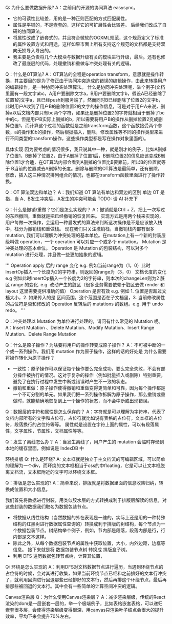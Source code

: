Q:  为什么要做数据升级?
A：之前用的开源的协同算法 easysync。
- 它的可读性比较差，用的是一种正则匹配的方式匹配属性。
- 属性是平铺的，不是嵌套的，这样它的可扩展性会比较差。
后续我们改成了自研的协同算法。
- 将属性改成了嵌套式的，并且符合微软的OOXML规范，这个规范定义了标准的属性设置方式和用途，这样如果市面上所有支持这个规范的文档都是支持双向无损导入导出的。
- 我主要是负责将几个大模块与数据升级有关的模块进行升级，最后。还有也修改了最底层的代码，处理撤销和重做与冲突处理有关的逻辑。


Q：什么是OT算法?
A：OT算法的全程是operation transform，意思就是操作转换，其主要目的是为了修正由于协同冲突造成的错误的编辑操作，由此来转换用户的编辑操作，是一种协同冲突处理算法。
什么是协同冲突处理呢，举个例子(文档里面有一段文字abc，A用户要删除文字a，B用户要删除文字b，假设A已经删除了位置1的文字a，且已经push到服务端了，然而同时B已经删除了位置2的文字b，此时用户A收到了用户B的删除位置2的文字的操作信息，可是对于用户A来说，删掉a以后文档内部只有bc两个字符，如果还是删掉位置2的字符就相当于删掉了bc中的c，但是用户B实际上删掉的b，所以需要将用户B的操作从删掉位置2变成删掉位置1，而计算这个过程的函数就是之前transform函数，这个函数接受两个参数，a的操作和b的操作，然后根据插入，删除，修改属性等不同的操作类型来进行不同类型的transform操作，这些操作类型都是写在操作对象里面的)。

具体实现
因为要考虑的情况很多，我只说其中一种，就是刚才的例子，比如A删掉了位置1，B删掉了位置2，由于A删掉了位置1后，B删除位置2的信息应该变成B删除位置1才合适，在OT算法内部会看到A删掉的位置比B要靠前，所以B的位置就等于 B当前的位置减去A删掉的长度。删除与删除的OT算法是最简单，还有删除，修改，插入这三种情况排列组合的情况，也都在transform函数里面进行了操作转换。


Q：OT 算法双边和单边？
A：我们知道 OT 算法有单边和双边的区别
单边 OT 是指，当 A、B发生冲突后，A发生的冲突可能会 TODO: 请 AI 补充下

Q：什么是撤销/重做？它们是怎么实现的？
A：撤销就是Ctrl + Z，把上一次写过的东西撤回，重做就是把已经撤销的恢复回来。
实现方式是用两个栈来实现的，用户每做一次操作，会运用一种启发式的算法来判断这次操作是不是应该放入栈中，栈分为撤销栈和重做栈。
现在我们只关注撤销栈，当撤销栈内部有很多 mutation, 我们可以理解为冲突处理的基本单位。在mutation上有一个新的封装层级叫做 operation，一个 operation 可以对应一个或多个 mutation。
Mutation 是冲突处理的基本单位。
Operation 是 Mutation 的包装结构，可以对多个 mutation 进行处理，并且做一些更加抽象的逻辑。

'''
Operation apply 后的 range 变化 e.g. 例如当前range为（1，0）此时InsertOp插入一个长度为2的字符串，则返回的range为（3，0）
文档长度的变化 e.g 例如此时InsertOp插入一个长度为2的字符串，则本次的changeLen则为2
脏区 range 的变化. e.g. 改动产生的脏区（很多业务需要依赖于脏区去做 render 和 layout 这里需要提供准确的值）
Operation 是否有效 e.g. 例如 1. 位置是否超过文档大小，2. 如果传入的是 区间范围，这个范围是否在子文档里，3. 当前修改属性的占位符是否和修改的
Operation 反转后的 mutations 的数组。e.g. 用于 undo redo。
'''

Q：冲突处理以 Mutation 为单位进行处理的，请问有什么常见的 Mutation 呢。
A：Insert Mutation 、Delete Mutation、Modify Mutation、Insert Range Mutation、Delete Range Mutation

Q：什么是原子操作？为啥要将用户的操作转变成原子操作？
A：不可被中断的一个或一系列操作。我们用 mutation 作为原子操作，这样的话的好处是
为什么需要将操作转化为原子操作？
- 一致性：原子操作可以保证每个操作要么完全成功，要么完全失败，不会有部分操作被执行的情况。这对于复杂的操作（例如批量插入或删除）特别重要，避免了在执行过程中发生中断或错误时产生不一致的状态。
- 撤销和重做：原子操作使得撤销和重做变得更简单和可靠，因为每个操作都是一个不可分割的单元。如果我们把一系列操作拆解为原子操作，那么撤销或重做时，就能精确地恢复到上一个操作的状态，而不会中断或出现错误。

Q：数据层的字符和属性是怎么保存的？
A：字符就是可以理解为字符串，代表了文档内部所有的文字和占位符，占位符就比如说有表格的占位符，文本框的占位符，段落换行的占位符等等。
属性就是设置在字符上面的属性，可以有段落属性，文字属性，节属性，文档属性等等。

Q：发生了离线怎么办？
A：当发生离线了，用户产生的 mutation 会临时存储到本地的缓存里面，例如说是 IndexDB 中


环绕排版
Q: 什么是环绕?
A: 文本框就是独立于主文档流的可编辑区域，可以简单的理解为一个div，而环绕的文本框相当于css的中floating，它是可以让文本框脱离文档流，文本框附近的文字可以环绕文本框。

Q：排版是怎么实现的?
A：简单来说，排版就是将数据里面的信息收集归纳，转换成位置和大小信息。

我们首先将数据进行封装，用类似胶水层的方式转换成利于排版层解读的信息，对这些封装的数据我们取名为数据包装节点。
- 将数据从线性结构（当然数据的外在表现是一维的，实际上还是用的一种特殊结构的红黑树进行数据属性查询的）转换成利于排版的树结构，每个节点为一个数据包装节点。树结构举个例子，例如，节内部是段落，段落内部是行，行内部是文本这样。
- 除此之外，从每个数据包装节点的属性中获取位置，大小，内外边距，边框等信息。
接下来就是将 数据包装节点树 转换成 排版盒子树。
- 利用 DFS 遍历数据包转节点树，计算其位置，


Q: 环绕是怎么实现的
A：利用DFS对文档数据节点进行遍历，当遇到环绕节点的占位符的时候，会对其进行收集，如果当前环绕节点已经和之前排好的文本行冲突了，就利用回溯进行回退那些已经排好的文本行，然后再排这个环绕节点，最后再排那些被回退的文本行。其中会有一些简单的计算空间冲突的逻辑。


Canvas渲染层
Q：为什么使用Canvas渲染层？
A：减少渲染层级，传统的React渲染的dom是一层嵌套一层的，举一个极端例子，比如表格嵌套表格，可以递归嵌套很多层，会使得渲染层级变得很深，用canvas只渲染叶子结点会很大的提升效率，平均下来会提升70%左右。

